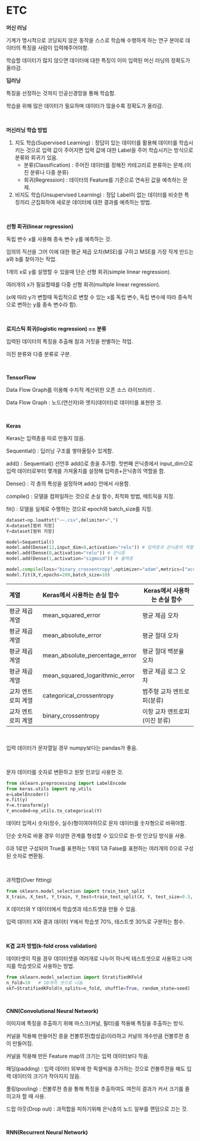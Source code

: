 # ETC

**머신 러닝**

기계가 명시적으로 코딩되지 않은 동작을 스스로 학습해 수행하게 하는 연구 분야로 데이터의 특징을 사람이 입력해주어야함.

학습할 데이터가 많지 않으면 데이터에 대한 특징이 이미 입력된 머신 러닝의 정확도가 올라감.

**딥러닝**

특징을 선정하는 것까지 인공신경망을 통해 학습함.

학습을 위해 많은 데이터가 필요하며 데이터가 많을수록 정확도가 올라감.

<br>

**머신러닝 학습 방법**

1. 지도 학습(Supervised Learning) : 정답이 있는 데이터를 활용해 데이터를 학습시키는 것으로 입력 값이 주어지면 입력 값에 대한 Label을 주어 학습시키는 방식으로 분류와 회귀가 있음.
   * 분류(Classification) : 주어진 데이터를 정해진 카테고리로 분류하는 문제.(이진 분류나 다중 분류)
   * 회귀(Regression) : 데이터의 Feature를 기준으로 연속된 값을 예측하는 문제.
2. 비지도 학습(Unsupervised Learning) : 정답 Label이 없는 데이터를 비슷한 특징끼리 군집화하여 새로운 데이터에 대한 결과를 예측하는 방법.

<br>

**선형 회귀(linear regression)**

독립 변수 x를 사용해 종속 변수 y를 예측하는 것. 

임의의 직선을 그어 이에 대한 평균 제곱 오차(MSE)를 구하고 MSE를 가장 작게 만드는 a와 b를 찾아가는 작업.

1개의 x로 y를 설명할 수 있을때 단순 선형 회귀(simple linear regression). 

여러개의 x가 필요할때를 다중 선형 회귀(multiple linear regression).

(x에 따라 y가 변할때 독립적으로 변할 수 있는 x를 독립 변수, 독립 변수에 따라 종속적으로 변하는 y를 종속 변수라 함).

<br>

**로지스틱 회귀(logistic regression) == 분류**

입력된 데이터의 특징을 추출해 참과 거짓을 판별하는 작업.

이진 분류와 다중 분류로 구분.

<br>

**TensorFlow**

Data Flow Graph를 이용해 수치적 계산위한 오픈 소스 라이브러리  .

Data Flow Graph : 노드(연산자)와 엣지(데이터)로 데이터를 표현한 것.

<br>

**Keras**

Keras는 입력층을 따로 만들지 않음.

Sequential() : 딥러닝 구조를 쌓아올릴수 있게함.

add() : Sequential() 선언후 add()로 층을 추가함. 첫번째 은닉층에서 input_dim으로 입력 데이터로부터 몇개를 가져올지를 설정해 입력층+은닉층의 역할을 함.

Dense() : 각 층의 특성을 설정하며 add() 안에서 사용함.

compile() : 모델을 컴파일하는 것으로 손실 함수, 최적화 방법, 메트릭을 지정.

fit() : 모델을 실제로 수행하는 것으로 epoch와 batch_size를 지정.

```python
dataset=np.loadtxt("~~.csv",delimiter=",")
X=dataset[범위 지정]
Y=dataset[범위 지정]

model=Sequential()
model.add(Dense(12,input_dim=8,activation="relu")) # 입력층과 은닉층의 역할
model.add(Dense(8,activation="relu")) # 은닉층
model.add(Dense(1,activation="sigmoid")) # 출력층

model.compile(loss="binary_crossentropy",optimizer="adam",metrics=["accuracy"])
model.fit(X,Y,epochs=200,batch_size=10)
```



| 계열               | Keras에서 사용하는 손실 함수   | Keras에서 사용하는 손실 함수  |
| :----------------- | :----------------------------- | ----------------------------- |
| 평균 제곱 계열     | mean_squared_error             | 평균 제곱 오차                |
| 평균 제곱 계열     | mean_absolute_error            | 평균 절대 오차                |
| 평균 제곱 계열     | mean_absolute_percentage_error | 평균 절대 백분율 오차         |
| 평균 제곱 계열     | mean_squared_logarithmic_error | 평균 제곱 로그 오차           |
| 교차 엔트로피 계열 | categorical_crossentropy       | 범주형 교차 엔트로피(분류)    |
| 교차 엔트로피 계열 | binary_crossentropy            | 이항 교차 엔트로피(이진 분류) |

<br>

입력 데이터가 문자열일 경우 numpy보다는 pandas가 좋음.

<br>

문자 데이터를 숫자로 변환하고 원핫 인코딩 사용한 것.

```python
from sklearn.preprocessing import LabelEncode
from keras.utils import np_utils
e=LabelEncoder()
e.fit(y)
Y=e.transform(y)
Y_encoded=np_utils.to_categorical(Y)
```

데이터 입력시 숫자(정수, 실수)형이여야하므로 문자 데이터를 숫자형으로 바꿔야함.

단순 숫자로 바꿀 경우 이상한 관계를 형성할 수 있으므로 원-핫 인코딩 방식을 사용.

0과 1로만 구성되어 True를 표현하는 1개의 1과 False를 표현하는 여러개의 0으로 구성된 숫자로 변환됨.

<br>

과적합(Over fitting)

```python
from sklearn.model_selection import train_test_split
X_train, X_test, Y_train, Y_test=train_test_split(X, Y, test_size=0.3, random_state=seed) 
```

X 데이터와 Y 데이터에서 학습셋과 테스트셋을 만들 수 있음.

입력 데이터 X와 결과 데이터 Y에서 학습셋 70%, 테스트셋 30%로 구분하는 함수. 

<br>

**K겹 교차 방법(k-fold cross validation)**

데이터셋이 작을 경우 데이터셋을 여러개로 나누어 하나씩 테스트셋으로 사용하고 나머지를 학습셋으로 사용하는 방법.

```python
from sklearn.model_selection import StratifiedKFold
n_fold=10   # 10개의 셋으로 나눔
skf=StratifiedKFold(n_splits=n_fold, shuffle=True, random_state=seed)
```

 <br>

**CNN(Convolutional Neural Network)**

이미지에 특징을 추출하기 위해 마스크(커널, 필터)를 적용해 특징을 추출하는 방식.

커널을 적용해 만들어진 층을 컨볼루젼(합성곱)이라하고 커널의 개수만큼 컨볼루젼 층이 만들어짐.

커널을 적용해 만든 Feature map의 크기는 입력 데이터보다 작음.

패딩(padding) : 입력 데이터 외부에 한 픽셀씩을 추가하는 것으로 컨볼루젼을 해도 입력 데이터의 크기가 작아지지 않음.

풀링(pooling) : 컨볼루젼 층을 통해 특징을 추출하여도 여전히 결과가 커서 크기를 줄이고자 할 때 사용.

드랍 아웃(Drop out) : 과적합을 피하기위해 은닉층의 노드 일부를 랜덤으로 끄는 것.

<br>

**RNN(Recurrent Neural Network)**

